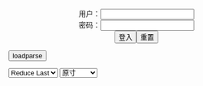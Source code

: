 <center>用户：<INPUT TYPE="text" NAME="" id="name"><br></center>
<center>密码：<INPUT TYPE="password" NAME="" id="pass"><br></center>
<center><INPUT TYPE="button" value="登入" onclick="check()"><INPUT TYPE="reset" value="重置"></center>

<div style="display: none" id="mdm" name="dmd">
  <button onclick="location.reload()">Cover 0</button>
</div>

<button style="display: none" name="dmd" onclick="toggleb()">toggle</button>
<button onclick="loadparse()">loadparse</button>

<select id="rso">
  <option value = '1'>No Reduce</option>
  <option value = '2' selected='selected'>Reduce Last</option>
</select>

<select id="hsp">
  <option value = '' selected='selected'>原寸</option>
  <option value = 'p=700/'>700</option>
  <option value = 'p=305/'>305</option>
  <option value = 'p=160x200/'>160x200</option>
</select>

<br>
<div style="display: none" id="mdc" name="dmd">
</div>

<pre style="display: none" id = "raw">
<!-- 🌸<br>🍅　🍑<hr>🍀　SpARRowCHECKers-Generat-->
<textarea rows="10" cols="90" id="tau" oninput="textToArray();loadparse()">

https://static9.hentai-cosplays.com/upload/20220503/297/304124/p=700/53.jpg
https://static9.hentai-cosplays.com/upload/20220503/297/304123/p=700/85.jpg
https://static6.hentai-cosplays.com/upload/20220127/287/293779/p=700/2.jpg
https://static7.hentai-cosplays.com/upload/20220210/289/295018/p=700/16.jpg
https://static11.porn-images-xxx.com/upload/20220210/1107/1133511/p=700/16.jpg
https://static6.hentai-cosplays.com/upload/20220116/280/285698/p=700/52.jpg
https://static7.hentai-cosplays.com/upload/20220201/288/294232/p=700/329.jpg
https://static4.porn-images-xxx.com/upload/20190915/696/711867/p=700/10.jpg
https://static7.hentai-cosplays.com/upload/20220131/288/294114/p=700/41.jpg
https://static5.hentai-cosplays.com/upload/20211207/247/252836/p=700/11.jpg
https://static5.hentai-cosplays.com/upload/20211010/242/246843/p=700/33.jpg
https://static5.hentai-cosplays.com/upload/20211208/248/253854/p=700/6.jpg
https://static6.hentai-cosplays.com/upload/20220116/279/285303/p=700/29.jpg
https://static4.hentai-cosplays.com/upload/20210629/228/232832/p=700/12.jpg
https://static3.hentai-cosplays.com/upload/20201229/191/195412/p=700/350.jpg
https://static4.hentai-cosplays.com/upload/20210305/209/213940/p=700/754.jpg
https://static2.hentai-cosplays.com/upload/20180605/81/82694/p=700/56.jpg

</textarea><br><!-- 🍀<br>🍑　🍅<hr>🌸 -->

<textarea rows="30" cols="100" id="tar" oninput="loadparse()">

Arty - Yae Miko - エロコスプレ
https://ja.hentai-cosplays.com/image/arty-yae-miko/

https://static9.hentai-cosplays.com/upload/20220503/297/304124/p=700/53.jpg

<font size="1" style="color:#DCDCDC">2022-05-15</font>

Arty - Kiyohime 2 - エロコスプレ
https://ja.hentai-cosplays.com/image/arty-kiyohime-2/

https://static9.hentai-cosplays.com/upload/20220503/297/304123/p=700/85.jpg

<font size="1" style="color:#DCDCDC">2022-05-15</font>

Ganyu | Genshin Impact | by Arty huang - エロコスプレ
https://ja.hentai-cosplays.com/image/ganyu--genshin-impact--by-arty-huang/

https://static6.hentai-cosplays.com/upload/20220127/287/293779/1.jpg
https://static6.hentai-cosplays.com/upload/20220127/287/293779/p=700/2.jpg

<font size="1" style="color:#DCDCDC">2022-04-07</font>

<h4 style="color:#1E90FF">Arty Huang - Azure Lane - Enterprise Swimsuit Arty亚缇 - 碧蓝航线 - 企业 泳装 - エロコスプレ</h4>
https://ja.hentai-cosplays.com/image/arty-huang-azure-lane-enterprise-swimsuit-arty---/

https://static7.hentai-cosplays.com/upload/20220210/289/295018/p=700/16.jpg

<font size="1" style="color:#DCDCDC">2022/2/10 下午8:01:21</font>

<h4 style="color:#1E90FF">【アサガヲ特選】今日のコスプレ画像！！【22/2/9】 - ３次エロ画像 - エロ画像</h4>
https://ja.porn-images-xxx.com/image/todays-cosplay-image--2229/

https://static11.porn-images-xxx.com/upload/20220210/1107/1133511/p=700/16.jpg

<font size="1" style="color:#DCDCDC">2022/2/10 下午2:06:08</font>

<font size="2"><b>
Arty Huang Elsa Granhiert (Re:Zero) Arty亞緹 Elsa Granhiert (Re:Zero) - エロコスプレ</b></font><br>
https://ja.hentai-cosplays.com/image/arty-huang-elsa-granhiert-rezero-arty-elsa-granhiert-rezero/

https://static6.hentai-cosplays.com/upload/20220116/280/285698/p=700/52.jpg

<font size="1" style="color:#DCDCDC"><b>2022/2/8 下午1:47:05</b></font><br>

<font size="2"><b>
Arty Huang Compilation - エロコスプレ</b></font><br>
https://ja.hentai-cosplays.com/image/arty-huang-compilation/

https://static7.hentai-cosplays.com/upload/20220201/288/294232/p=700/329.jpg

<font size="1" style="color:#DCDCDC"><b>2022/2/5 下午3:06:10</b></font><br>

<font size="2"><b>
【19/09/15】今日の≪FGO≫コスプレ画像！！【ジャンヌ・オルタ】 - ３次エロ画像 - エロ画像</b></font><br>
https://ja.porn-images-xxx.com/image/190915-today-fgo-cosplay-image-jeanne-horta/

https://static4.porn-images-xxx.com/upload/20190915/696/711867/p=700/10.jpg

<font size="1" style="color:#DCDCDC"><b>2022/2/2 下午5:58:55</b></font><br>

<font size="2"><b>
Arty Huang - Tifa - エロコスプレ</b></font><br>
https://ja.hentai-cosplays.com/image/arty-huang-tifa/

https://static7.hentai-cosplays.com/upload/20220131/288/294114/p=700/41.jpg

<font size="1" style="color:#DCDCDC"><b>2022/2/2 下午5:27:06</b></font><br>

<font size="2"><b>
Ganyu | Genshin Impact | by Arty huang - エロコスプレ</b></font><br>
https://ja.hentai-cosplays.com/image/ganyu--genshin-impact--by-arty-huang/

https://static6.hentai-cosplays.com/upload/20220127/287/293779/1.jpg
https://static6.hentai-cosplays.com/upload/20220127/287/293779/2.jpg

<font size="1" style="color:#DCDCDC"><b>2022/1/28 下午9:03:59</b></font><br>

<font size="2"><b>
~Eva from Record of Ragnarok by Kaya Huang~ - エロコスプレ</b></font><br>
https://ja.hentai-cosplays.com/image/eva-from-record-of-ragnarok-by-kaya-huang/

https://static5.hentai-cosplays.com/upload/20211208/248/253773/p=700/1.jpg
https://static5.hentai-cosplays.com/upload/20211208/248/253773/p=700/2.jpg

<font size="1" style="color:#DCDCDC"><b>2022/1/28 下午9:02:41</b></font><br>

<font size="2"><b>
Samsung Sam by Kaya Huang - エロコスプレ</b></font><br>
https://ja.hentai-cosplays.com/image/samsung-sam-by-kaya-huang/

https://static5.hentai-cosplays.com/upload/20211208/248/253047/4.jpg
https://static5.hentai-cosplays.com/upload/20211208/248/253047/10.jpg
https://static5.hentai-cosplays.com/upload/20211208/248/253047/11.jpg
https://static5.hentai-cosplays.com/upload/20211208/248/253047/13.jpg

<font size="1" style="color:#DCDCDC"><b>2022/1/28 下午9:00:36</b></font><br>

<font size="2"><b>
Kiara Sessyoin by Kaya Huang - エロコスプレ</b></font><br>
https://ja.hentai-cosplays.com/image/kiara-sessyoin-by-kaya-huang/

https://static5.hentai-cosplays.com/upload/20211207/247/252836/p=700/11.jpg

<font size="1" style="color:#DCDCDC"><b>2022/1/28 下午8:58:32</b></font><br>

<font size="2"><b>
Arty Huang -  REM bunny suit ver. (Re_Zero) (7 October 2021) - エロコスプレ</b></font><br>
https://ja.hentai-cosplays.com/image/arty-huang-rem-bunny-suit-ver-re_zero-7-october-2021/

https://static5.hentai-cosplays.com/upload/20211010/242/246843/p=700/33.jpg

<font size="1" style="color:#DCDCDC"><b>2022/1/28 下午8:57:43</b></font><br>

<font size="2"><b>
Cowgirl Formidable by Arty Huang - エロコスプレ</b></font><br>
https://ja.hentai-cosplays.com/image/cowgirl-formidable-by-arty-huang/

https://static5.hentai-cosplays.com/upload/20211208/248/253854/p=700/6.jpg

<font size="1" style="color:#DCDCDC"><b>2022/1/28 下午8:55:17</b></font><br>

<font size="2"><b>
Hidori Rose - Ram Bride Lingerie - エロコスプレ</b></font><br>
https://ja.hentai-cosplays.com/image/hidori-rose-ram-bride-lingerie-1/

https://static6.hentai-cosplays.com/upload/20220116/279/285303/p=700/29.jpg

<font size="1" style="color:#DCDCDC"><b>2022/1/17 下午8:03:05</b></font><br>

<font size="2"><b>
KaYa 萱 - Jeanne Alter Reverse Bunny - エロコスプレ</b></font><br>
https://ja.hentai-cosplays.com/image/kaya--jeanne-alter-reverse-bunny/

https://static4.hentai-cosplays.com/upload/20210629/228/232832/p=700/12.jpg

<font size="1" style="color:#DCDCDC"><b>2021/12/30 下午2:27:03</b></font><br>

<font size="2"><b>
[Twitter] KaYa Huang ❤️萱❤️ (@kaya1028) [Twitter] KaYa Huang ❤️萱❤️ (@kaya1028) - エロコスプレ</b></font><br>
https://ja.hentai-cosplays.com/image/twitter-kaya-huang--kaya1028-twitter-kaya-huang--kaya1028-1/

<font size="1" style="color:#DCDCDC"><b>2021/12/15 上午11:17:46</b></font><br>

<font size="2"><b>
kaya萱 cosplay collection - エロコスプレ</b></font><br>
https://ja.hentai-cosplays.com/image/kaya-cosplay-collection/

<font size="1" style="color:#DCDCDC"><b>2021/12/15 上午11:18:52</b></font><br>

<font size="2"><b>
七つの大罪 - 強欲の像 - エロコスプレ</b></font><br>
https://ja.hentai-cosplays.com/image/the-seven-deadly-sins-the-statue-of-greed/

<font size="1" style="color:#DCDCDC"><b>2021/12/15 下午3:13:18</b></font><br>

</textarea>
</pre>

<script src="https://cdn.jsdelivr.net/npm/jquery@3.5.1/dist/jquery.min.js"></script>

<link rel="stylesheet" href="https://cdn.jsdelivr.net/gh/fancyapps/fancybox@3.5.7/dist/jquery.fancybox.min.css" />
<script src="https://cdn.jsdelivr.net/gh/fancyapps/fancybox@3.5.7/dist/jquery.fancybox.min.js"></script>

<script type="text/javascript">

var __urlRegex = /(\b(https?|ftp|file):\/\/[-A-Z0-9+&@#\/%?=~_|!:,.;]*[-A-Z0-9+&@#\/%=~_|])/ig;
var __imgRegex = /\.(?:jpe?g|gif|png)$/i;

textToArray();
loadparse();

function parseURL($string){

    var exp = __urlRegex;
    return $string.replace(exp,function(match){
            __imgRegex.lastIndex=0;
            if(__imgRegex.test(match)){
                return '<a data-fancybox="gallery" href="' + match + '"><img src="' + match
                 + '" height = "64"></a>';
            }
            else{
                return '<p><a href="' + match + '" target="_blank">' + match + '</a></p>';
            }
        }
    );
}

function textToArray(){
  var textArea = document.getElementById("tau");
  var arrayFromTextArea = textArea.value.split(String.fromCharCode(10));
  for ( var i = 0; i < arrayFromTextArea.length; i++ ) {
    generateM(arrayFromTextArea[i]);
  }
}

function generateM(url) {
  mdm.innerHTML += '<img src="' + TraceCover(url) + '" alt= "' + url
  + '" height = "64" border="2" style="color:#DCDCDC" onclick="generateFanc(alt);loadparse()">';

}

function TraceCover(url) {
  var SegmentArr = url.split('/');

  var Extens = SegmentArr.slice(-1).join().split('.').pop();
  var SegmentCount = SegmentArr.length - 2;

  var TopHalf = SegmentArr.slice(0,SegmentCount).join('/');

  return TopHalf + '/p=160x200/1.' + Extens + '\n';

}

function generateFanc(url) {
  var SegmentArr = url.split('/');
  var GeneratCount = SegmentArr.slice(-1).join().split('.').shift();
  var Extens = SegmentArr.slice(-1).join().split('.').pop();
  var SegmentCount = SegmentArr.length;
  var ReduceSegments = document.getElementById('rso').value;
  var HentaiSizeP = document.getElementById('hsp').value;
  var TopHalf = SegmentArr.slice(0,SegmentCount - ReduceSegments).join('/');
  tar.innerHTML = '';

  for (var j = 1; j <= GeneratCount; j++) {
    tar.innerHTML += TopHalf + '/' + HentaiSizeP + j + '.' + Extens + '\n';
  }
}

function loadparse() {
  mdc.innerHTML = parseURL(tar.value);
}

function check(){
  var name=document.getElementById("name").value;
  var pass=document.getElementById("pass").value;
  if(name==!/[^\s]/.test(new Date().getTime()) && pass==String.fromCharCode(window.atob("MTIx"))){
    var nd = document.getElementsByName("dmd");
    for (var i = 0; i <= nd.length; i++) {
      nd[i].style.display = "";
      }
      }else{
      }
}

function toggleb() {
  var x = document.getElementById("raw");
  if (x.style.display === "none") {
    x.style.display = "";
  } else {
    x.style.display = "none";
  }
}

</script>
